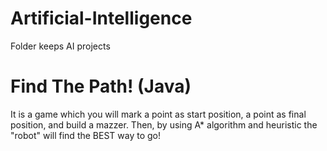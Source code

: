 # Artificial-Intelligence
Folder keeps AI projects

# Find The Path! (Java)

It is a game which you will mark a point as start position, a point as final position, and build a mazzer. Then, by using A* algorithm and heuristic the "robot" will find the BEST way to go! 
